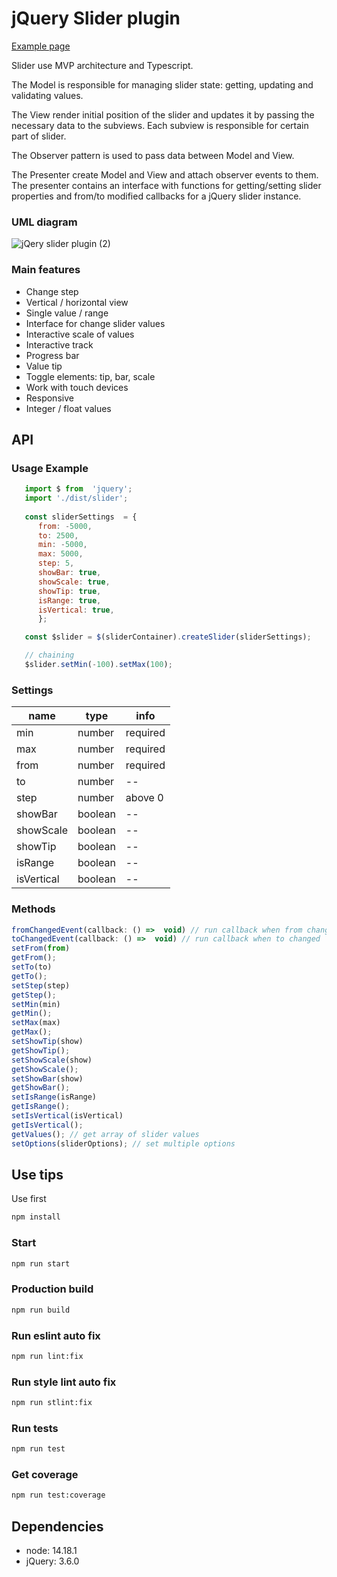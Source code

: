 # jQuery Slider plugin

[Example page](https://kd-slider-plugin.netlify.app/example)

Slider use MVP architecture and Typescript. 

The Model is responsible for managing slider state: getting, updating and validating values.

The View render initial position of the slider and updates it by passing the necessary data to the subviews. Each subview is responsible for certain part of slider. 

The Observer pattern is used to pass data between Model and View. 

The Presenter create Model and View and attach observer events to them. The presenter contains an interface with functions for getting/setting slider properties and from/to modified callbacks for a jQuery slider instance.

### UML diagram
![jQery slider plugin (2)](https://user-images.githubusercontent.com/54976219/155003005-31e9bde5-85d5-41e7-9809-83411fc66d9b.png)

### Main features
* Change step
* Vertical / horizontal view
* Single value / range
* Interface for change slider values
* Interactive scale of values
* Interactive track
* Progress bar
* Value tip
* Toggle elements: tip, bar, scale 
* Work with touch devices
* Responsive
* Integer / float values
## API
### Usage Example
```js
   import $ from  'jquery';
   import './dist/slider';
   
   const sliderSettings  = {
      from: -5000,
      to: 2500,
      min: -5000,
      max: 5000,
      step: 5,
      showBar: true,
      showScale: true,
      showTip: true,
      isRange: true,
      isVertical: true,
      };

   const $slider = $(sliderContainer).createSlider(sliderSettings);

   // chaining
   $slider.setMin(-100).setMax(100);
```
### Settings
|name|type|info|
|--|--|--|
|min|number|required|
|max|number|required|
|from|number|required|
|to|number|--|
|step|number|above 0|
|showBar|boolean|--|
|showScale|boolean|--|
|showTip|boolean|--|
|isRange|boolean|--|
|isVertical|boolean|--|

### Methods
```js
fromChangedEvent(callback: () =>  void) // run callback when from changed
toChangedEvent(callback: () =>  void) // run callback when to changed
setFrom(from)
getFrom();
setTo(to)
getTo();
setStep(step)
getStep();
setMin(min)
getMin();
setMax(max)
getMax();
setShowTip(show)
getShowTip();
setShowScale(show)
getShowScale();
setShowBar(show)
getShowBar();
setIsRange(isRange)
getIsRange();
setIsVertical(isVertical)
getIsVertical();
getValues(); // get array of slider values
setOptions(sliderOptions); // set multiple options 
```

## Use tips
Use  first
```bash
npm install
```
### Start
```bash
npm run start
```
### Production build
```bash
npm run build
```
### Run eslint auto fix
```bash
npm run lint:fix
```
### Run style lint auto fix
```bash
npm run stlint:fix
```

### Run tests
```bash
npm run test
```

### Get coverage
```bash
npm run test:coverage
```

## Dependencies
* node: 14.18.1
* jQuery: 3.6.0
